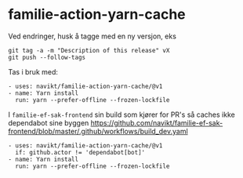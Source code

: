 # familie-action-yarn-cache

Ved endringer, husk å tagge med en ny versjon, eks
```
git tag -a -m "Description of this release" vX
git push --follow-tags
```

Tas i bruk med:
```
- uses: navikt/familie-action-yarn-cache/@v1
- name: Yarn install
  run: yarn --prefer-offline --frozen-lockfile
```

I `familie-ef-sak-frontend` sin build som kjører for PR's så caches ikke dependabot sine byggen
https://github.com/navikt/familie-ef-sak-frontend/blob/master/.github/workflows/build_dev.yaml 
```
- uses: navikt/familie-action-yarn-cache/@v1
  if: github.actor != 'dependabot[bot]'
- name: Yarn install
  run: yarn --prefer-offline --frozen-lockfile
```
